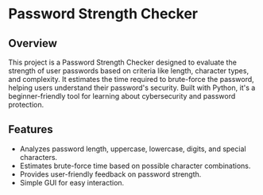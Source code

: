 # Password Strength Checker

## Overview
This project is a Password Strength Checker designed to evaluate the strength of user passwords based on criteria like length, character types, and complexity. It estimates the time required to brute-force the password, helping users understand their password's security. Built with Python, it's a beginner-friendly tool for learning about cybersecurity and password protection.

## Features
- Analyzes password length, uppercase, lowercase, digits, and special characters.
- Estimates brute-force time based on possible character combinations.
- Provides user-friendly feedback on password strength.
- Simple GUI for easy interaction.

